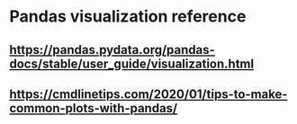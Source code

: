 # Pandas visualization reference
## https://pandas.pydata.org/pandas-docs/stable/user_guide/visualization.html
## https://cmdlinetips.com/2020/01/tips-to-make-common-plots-with-pandas/
